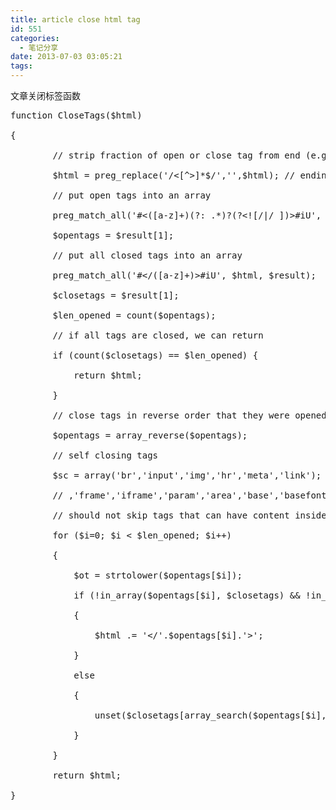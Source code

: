 ```yaml
---
title: article close html tag
id: 551
categories:
  - 笔记分享
date: 2013-07-03 03:05:21
tags:
---
```


文章关闭标签函数
<pre class="lang:php decode:true ">function CloseTags($html)

{

        // strip fraction of open or close tag from end (e.g. if we take first x characters, we might cut off a tag at the end!)

        $html = preg_replace('/&lt;[^&gt;]*$/','',$html); // ending with fraction of open tag

        // put open tags into an array

        preg_match_all('#&lt;([a-z]+)(?: .*)?(?&lt;![/|/ ])&gt;#iU', $html, $result);

        $opentags = $result[1];

        // put all closed tags into an array

        preg_match_all('#&lt;/([a-z]+)&gt;#iU', $html, $result);

        $closetags = $result[1];

        $len_opened = count($opentags);

        // if all tags are closed, we can return

        if (count($closetags) == $len_opened) {

            return $html;

        }

        // close tags in reverse order that they were opened

        $opentags = array_reverse($opentags);

        // self closing tags

        $sc = array('br','input','img','hr','meta','link');

        // ,'frame','iframe','param','area','base','basefont','col'

        // should not skip tags that can have content inside!

        for ($i=0; $i &lt; $len_opened; $i++)

        {

            $ot = strtolower($opentags[$i]);

            if (!in_array($opentags[$i], $closetags) &amp;&amp; !in_array($ot,$sc))

            {

                $html .= '&lt;/'.$opentags[$i].'&gt;';

            }

            else

            {

                unset($closetags[array_search($opentags[$i], $closetags)]);

            }

        }

        return $html;

}</pre>